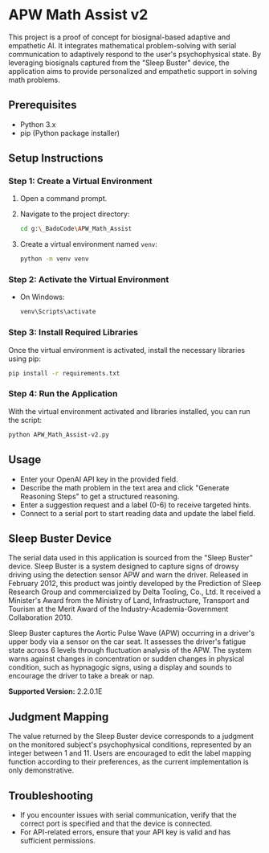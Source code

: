 # APW Math Assist v2

This project is a proof of concept for biosignal-based adaptive and empathetic AI. It integrates mathematical problem-solving with serial communication to adaptively respond to the user's psychophysical state. By leveraging biosignals captured from the "Sleep Buster" device, the application aims to provide personalized and empathetic support in solving math problems.

## Prerequisites

- Python 3.x
- pip (Python package installer)

## Setup Instructions

### Step 1: Create a Virtual Environment

1. Open a command prompt.
2. Navigate to the project directory:
   ```bash
   cd g:\_BadoCode\APW_Math_Assist
   ```

3. Create a virtual environment named `venv`:
   ```bash
   python -m venv venv
   ```

### Step 2: Activate the Virtual Environment

- On Windows:
  ```bash
  venv\Scripts\activate
  ```

### Step 3: Install Required Libraries

Once the virtual environment is activated, install the necessary libraries using pip:

```bash
pip install -r requirements.txt
```

### Step 4: Run the Application

With the virtual environment activated and libraries installed, you can run the script:

```bash
python APW_Math_Assist-v2.py
```

## Usage

- Enter your OpenAI API key in the provided field.
- Describe the math problem in the text area and click "Generate Reasoning Steps" to get a structured reasoning.
- Enter a suggestion request and a label (0-6) to receive targeted hints.
- Connect to a serial port to start reading data and update the label field.

## Sleep Buster Device

The serial data used in this application is sourced from the "Sleep Buster" device. Sleep Buster is a system designed to capture signs of drowsy driving using the detection sensor APW and warn the driver. Released in February 2012, this product was jointly developed by the Prediction of Sleep Research Group and commercialized by Delta Tooling, Co., Ltd. It received a Minister's Award from the Ministry of Land, Infrastructure, Transport and Tourism at the Merit Award of the Industry-Academia-Government Collaboration 2010.

Sleep Buster captures the Aortic Pulse Wave (APW) occurring in a driver's upper body via a sensor on the car seat. It assesses the driver's fatigue state across 6 levels through fluctuation analysis of the APW. The system warns against changes in concentration or sudden changes in physical condition, such as hypnagogic signs, using a display and sounds to encourage the driver to take a break or nap.

**Supported Version:** 2.2.0.1E

## Judgment Mapping

The value returned by the Sleep Buster device corresponds to a judgment on the monitored subject's psychophysical conditions, represented by an integer between 1 and 11. Users are encouraged to edit the label mapping function according to their preferences, as the current implementation is only demonstrative.

## Troubleshooting

- If you encounter issues with serial communication, verify that the correct port is specified and that the device is connected.
- For API-related errors, ensure that your API key is valid and has sufficient permissions.
